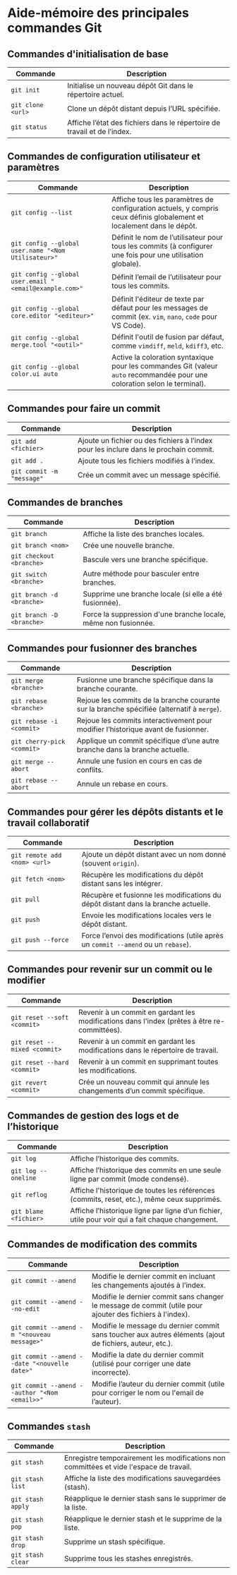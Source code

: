 # Aide-mémoire des principales commandes Git

## Commandes d'initialisation de base

| Commande                     | Description                                                                                 |
|------------------------------|---------------------------------------------------------------------------------------------|
| `git init`                   | Initialise un nouveau dépôt Git dans le répertoire actuel.                                  |
| `git clone <url>`            | Clone un dépôt distant depuis l’URL spécifiée.                                              |
| `git status`                 | Affiche l’état des fichiers dans le répertoire de travail et de l’index.                    |


## Commandes de configuration utilisateur et paramètres

| Commande                                               | Description                                                                                                                |
|--------------------------------------------------------|----------------------------------------------------------------------------------------------------------------------------|
| `git config --list`                                    | Affiche tous les paramètres de configuration actuels, y compris ceux définis globalement et localement dans le dépôt.      |
| `git config --global user.name "<Nom Utilisateur>"`    | Définit le nom de l’utilisateur pour tous les commits (à configurer une fois pour une utilisation globale).                |
| `git config --global user.email "<email@example.com>"` | Définit l’email de l’utilisateur pour tous les commits.                                                                    |
| `git config --global core.editor "<editeur>"`          | Définit l'éditeur de texte par défaut pour les messages de commit (ex. `vim`, `nano`, `code` pour VS Code).                |
| `git config --global merge.tool "<outil>"`             | Définit l'outil de fusion par défaut, comme `vimdiff`, `meld`, `kdiff3`, etc.                                              |
| `git config --global color.ui auto`                    | Active la coloration syntaxique pour les commandes Git (valeur `auto` recommandée pour une coloration selon le terminal).  |

## Commandes pour faire un commit

| Commande                     | Description                                                                           |
|------------------------------|---------------------------------------------------------------------------------------|
| `git add <fichier>`          | Ajoute un fichier ou des fichiers à l’index pour les inclure dans le prochain commit. |
| `git add .`                  | Ajoute tous les fichiers modifiés à l’index.                                          |
| `git commit -m "message"`    | Crée un commit avec un message spécifié.                                              |

## Commandes de branches

| Commande                     | Description                                                                    |
|------------------------------|--------------------------------------------------------------------------------|
| `git branch`                 | Affiche la liste des branches locales.                                         |
| `git branch <nom>`           | Crée une nouvelle branche.                                                     |
| `git checkout <branche>`     | Bascule vers une branche spécifique.                                           |
| `git switch <branche>`       | Autre méthode pour basculer entre branches.                                    |
| `git branch -d <branche>`    | Supprime une branche locale (si elle a été fusionnée).                         |
| `git branch -D <branche>`    | Force la suppression d'une branche locale, même non fusionnée.                 |

## Commandes pour fusionner des branches

| Commande                     | Description                                                                                |
|------------------------------|--------------------------------------------------------------------------------------------|
| `git merge <branche>`        | Fusionne une branche spécifique dans la branche courante.                                  |
| `git rebase <branche>`       | Rejoue les commits de la branche courante sur la branche spécifiée (alternatif à `merge`). |
| `git rebase -i <commit>`     | Rejoue les commits interactivement pour modifier l’historique avant de fusionner.          |
| `git cherry-pick <commit>`   | Applique un commit spécifique d’une autre branche dans la branche actuelle.                |
| `git merge --abort`          | Annule une fusion en cours en cas de conflits.                                             |
| `git rebase --abort`         | Annule un rebase en cours.                                                                 |

## Commandes pour gérer les dépôts distants et le travail collaboratif

| Commande                     | Description                                                                        |
|------------------------------|------------------------------------------------------------------------------------|
| `git remote add <nom> <url>` | Ajoute un dépôt distant avec un nom donné (souvent `origin`).                      |
| `git fetch <nom>`            | Récupère les modifications du dépôt distant sans les intégrer.                     |
| `git pull`                   | Récupère et fusionne les modifications du dépôt distant dans la branche actuelle.  |
| `git push`                   | Envoie les modifications locales vers le dépôt distant.                            |
| `git push --force`           | Force l’envoi des modifications (utile après un `commit --amend` ou un `rebase`).  |

## Commandes pour revenir sur un commit ou le modifier

| Commande                        | Description                                                                                  |
|---------------------------------|----------------------------------------------------------------------------------------------|
| `git reset --soft <commit>`     | Revenir à un commit en gardant les modifications dans l'index (prêtes à être re-committées). |
| `git reset --mixed <commit>`    | Revenir à un commit en gardant les modifications dans le répertoire de travail.              |
| `git reset --hard <commit>`     | Revenir à un commit en supprimant toutes les modifications.                                  |
| `git revert <commit>`           | Crée un nouveau commit qui annule les changements d’un commit spécifique.                    |

## Commandes de gestion des logs et de l’historique

| Commande                     | Description                                                                                      |
|------------------------------|--------------------------------------------------------------------------------------------------|
| `git log`                    | Affiche l’historique des commits.                                                                |
| `git log --oneline`          | Affiche l’historique des commits en une seule ligne par commit (mode condensé).                  |
| `git reflog`                 | Affiche l'historique de toutes les références (commits, reset, etc.), même ceux supprimés.       |
| `git blame <fichier>`        | Affiche l’historique ligne par ligne d’un fichier, utile pour voir qui a fait chaque changement. |

## Commandes de modification des commits

| Commande                                      | Description                                                                                                               |
|-----------------------------------------------|---------------------------------------------------------------------------------------------------------------------------|
| `git commit --amend`                          | Modifie le dernier commit en incluant les changements ajoutés à l’index.                                                  |
| `git commit --amend --no-edit`                | Modifie le dernier commit sans changer le message de commit (utile pour ajouter des fichiers à l'index).                  |
| `git commit --amend -m "<nouveau message>"`   | Modifie le message du dernier commit sans toucher aux autres éléments (ajout de fichiers, auteur, etc.).                  |
| `git commit --amend --date "<nouvelle date>"` | Modifie la date du dernier commit (utilisé pour corriger une date incorrecte).                                            |
| `git commit --amend --author "<Nom <email>>"` | Modifie l’auteur du dernier commit (utile pour corriger le nom ou l'email de l’auteur).                                   |


## Commandes `stash`

| Commande                     | Description                                                                             |
|------------------------------|-----------------------------------------------------------------------------------------|
| `git stash`                  | Enregistre temporairement les modifications non committées et vide l'espace de travail. |
| `git stash list`             | Affiche la liste des modifications sauvegardées (stash).                                |
| `git stash apply`            | Réapplique le dernier stash sans le supprimer de la liste.                              |
| `git stash pop`              | Réapplique le dernier stash et le supprime de la liste.                                 |
| `git stash drop`             | Supprime un stash spécifique.                                                           |
| `git stash clear`            | Supprime tous les stashes enregistrés.                                                  |
